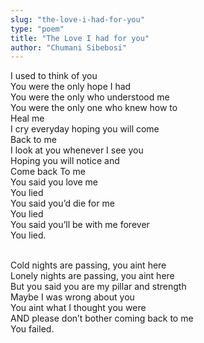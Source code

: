 ```yaml
---
slug: "the-love-i-had-for-you"
type: "poem"
title: "The Love I had for you"
author: "Chumani Sibebosi"
---
```


I used to think of you <br>
You were the only hope I had <br>
You were the only who understood me <br>
You were the only one who knew how to <br>
Heal me <br>
I cry everyday hoping you will come <br>
Back to me <br>
I look at you whenever I see you <br>
Hoping you will notice and<br>
Come back To me <br>
You said you love me <br>
You lied <br>
You said you’d die for me <br>
You lied <br>
You said you’ll be with me forever <br>
You lied. <br><br>

Cold nights are passing, you aint here <br>
Lonely nights are passing, you aint here <br>
But you said you are my pillar and strength <br>
Maybe I was wrong about you <br>
You aint what I thought you were <br>
AND please don’t bother coming back to me<br>
You failed.
